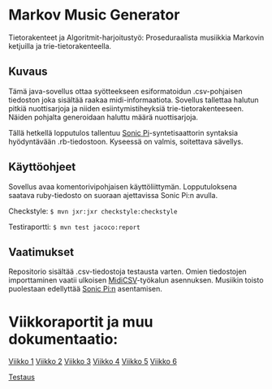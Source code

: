 # Markov Music Generator
Tietorakenteet ja Algoritmit-harjoitustyö: Proseduraalista musiikkia Markovin ketjuilla ja trie-tietorakenteella.

## Kuvaus
Tämä java-sovellus ottaa syötteekseen esiformatoidun .csv-pohjaisen tiedoston joka sisältää raakaa midi-informaatiota. Sovellus tallettaa halutun pitkiä nuottisarjoja ja niiden esiintymistiheyksiä trie-tietorakenteeseen. Näiden pohjalta generoidaan haluttu määrä nuottisarjoja.

Tällä hetkellä lopputulos tallentuu [Sonic Pi](https://sonic-pi.net/)-syntetisaattorin syntaksia hyödyntävään .rb-tiedostoon. Kyseessä on valmis, soitettava sävellys. 

## Käyttöohjeet

Sovellus avaa komentorivipohjaisen käyttöliittymän. Lopputuloksena saatava ruby-tiedosto on suoraan ajettavissa Sonic Pi:n avulla. 

Checkstyle: <code>$ mvn jxr:jxr checkstyle:checkstyle</code>

Testiraportti: <code>$ mvn test jacoco:report</code>

## Vaatimukset
Repositorio sisältää .csv-tiedostoja testausta varten. Omien tiedostojen importtaminen vaatii ulkoisen [MidiCSV](https://www.fourmilab.ch/webtools/midicsv/)-työkalun asennuksen. Musiikin toisto puolestaan edellyttää [Sonic Pi:n](https://sonic-pi.net/) asentamisen.



# Viikkoraportit ja muu dokumentaatio:

[Viikko 1](https://github.com/olenleo/TiraLabra--Markov/blob/main/documentation/MAARITTELY.md)
[Viikko 2](https://github.com/olenleo/TiraLabra--Markov/blob/main/documentation/Viikkoraportti2.md)
[Viikko 3](https://github.com/olenleo/TiraLabra--Markov/blob/main/documentation/Viikkoraportti3.md)
[Viikko 4](https://github.com/olenleo/TiraLabra--Markov/blob/main/documentation/Viikkoraportti4.md)
[Viikko 5](https://github.com/olenleo/TiraLabra--Markov/blob/main/documentation/Viikkoraportti5.md)
[Viikko 6](https://github.com/olenleo/TiraLabra--Markov/blob/main/documentation/Viikkoraportti6.md)

[Testaus](https://github.com/olenleo/TiraLabra--Markov/blob/main/documentation/Testaus.md)
